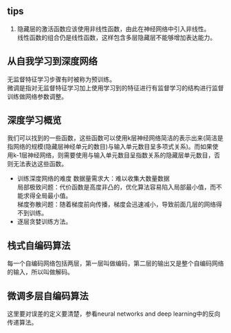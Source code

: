 ## tips
1. 隐藏层的激活函数应该使用非线性函数，由此在神经网络中引入非线性。  
    线性函数的组合仍是线性函数，这样包含多层隐藏层不能够增加表达能力。

## 从自我学习到深度网络
无监督特征学习步骤有时被称为预训练。  
微调是指对无监督特征学习加上使用学习到的特征进行有监督学习的结构进行监督训练做网络参数调整。  

## 深度学习概览
我们可以找到的一些函数，这些函数可以使用k层神经网络简洁的表示出来(简洁是指网络的规模(隐藏层神经单元的数目)与输入单元数目呈多项式关系)。而如果使用k-1层神经网络，则需要使用与输入单元数目呈指数关系的隐藏层单元数目，否则无法表达这些函数。
- 训练深度网络的难度
    数据量需求大：难以收集大数量数据  
    局部极致问题：代价函数是高度非凸的，优化算法容易陷入局部最小值，而不能求得全局最小值。  
    梯度弥散问题：随着梯度前向传播，梯度会迅速减小，导致前面几层的网络得不到训练。
- 逐层贪婪训练方法。

## 栈式自编码算法
每一个自编码网络包括两层，第一层叫做编码，第二层的输出又是整个自编码网络的输入，所以叫做解码。
## 微调多层自编码算法
这里要对误差的定义要清楚，参看neural networks and deep learning中的反向传递算法。